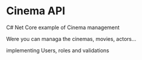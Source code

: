 # Cinema API

C# Net Core example of Cinema management

Were you can managa the cinemas, movies, actors...

implementing Users, roles and validations
